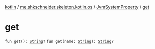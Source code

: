 [kotlin](../../index.md) / [me.shkschneider.skeleton.kotlin.os](../index.md) / [JvmSystemProperty](index.md) / [get](./get.md)

# get

`fun get(): `[`String`](https://kotlinlang.org/api/latest/jvm/stdlib/kotlin/-string/index.html)`?`
`fun get(name: `[`String`](https://kotlinlang.org/api/latest/jvm/stdlib/kotlin/-string/index.html)`): `[`String`](https://kotlinlang.org/api/latest/jvm/stdlib/kotlin/-string/index.html)`?`